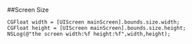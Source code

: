 ##Screen Size 

    CGFloat width = [UIScreen mainScreen].bounds.size.width;
    CGFloat height = [UIScreen mainScreen].bounds.size.height;
    NSLog(@"the screen width:%f height:%f",width,height);